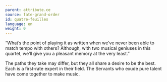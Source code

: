 ```yaml
---
parent: attribute.ce
source: fate-grand-order
id: quatre-feuilles
language: en
weight: 0
---
```


“What’s the point of playing it as written when we’ve never been able to match tempo with others?
Although, with two musical geniuses in this quartet, we’ll give you a pleasant memory at the very least.”

The paths they take may differ, but they all share a desire to be the best.
Each is a first-rate expert in their field. The Servants who exude pure talent have come together to make music.
